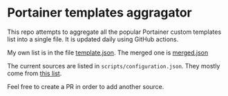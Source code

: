 # Portainer templates aggragator

This repo attempts to aggregate all the popular Portainer custom templates list into a single file.
It is updated daily using GitHub actions.

My own list is in the file [template.json](https://raw.githubusercontent.com/Guekka/portainer_templates_aggregator/main/template.json). The merged one is [merged.json](https://raw.githubusercontent.com/Guekka/portainer_templates_aggregator/main/merged.json)

The current sources are listed in `scripts/configuration.json`. They mostly come from [this list](https://github.com/mycroftwilde/portainer_templates/tree/master/TemplatesList).

Feel free to create a PR in order to add another source.
